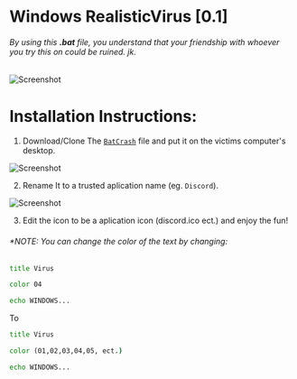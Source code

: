 # Windows RealisticVirus [0.1]

###### *By using this **.bat** file, you understand that your friendship with whoever you try this on could be ruined. jk.*

![Screenshot](https://i.imgur.com/Pf69ux2.jpg)

# **Installation Instructions:**

1. Download/Clone The [`BatCrash`](https://github.com/MountainTiger144/RealisticVirus/blob/master/BatchCrash.bat) file and put it on the victims computer's desktop.

![Screenshot](https://i.imgur.com/4UmpAvT.jpg)

2. Rename It to a trusted aplication name (eg. `Discord`).

![Screenshot](https://i.imgur.com/zHUAO2j.jpg)

3. Edit the icon to be a aplication icon (discord.ico ect.) and enjoy the fun!

###### *NOTE: You can change the color of the text by changing:
```bat
title Virus

color 04

echo WINDOWS...
```
To
```bat
title Virus

color (01,02,03,04,05, ect.)

echo WINDOWS... 
```
